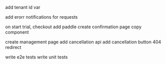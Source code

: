 add tenant id var


add erorr notifications for requests

on start trial, checkout
add paddle
create confirmation page
copy component

create management page
add cancellation api
add cancellation button
404 redirect

write e2e tests
write unit tests